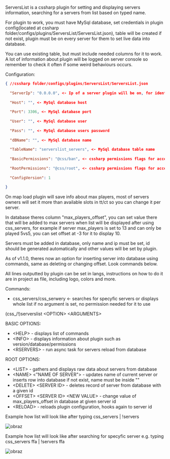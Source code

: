 ServersList is a cssharp plugin for setting and displaying servers information, searching for a servers from list based on typed name.

For plugin to work, you must have MySql database, set credentials in plugin config(located at cssharp folder/configs/plugins/ServersList/ServersList.json), table will be created if not exist, plugin must be on every server for them to set live data into database.

You can use existing table, but must include needed columns for it to work. A lot of information about plugin will be logged on server console so remember to check it often if some weird behaviours occurs.

Configuration:

```json
{ //cssharp folder/configs/plugins/ServersList/ServersList.json
  
  "ServerIp": "0.0.0.0", <- Ip of a server plugin will be on, for identification purpose
  
  "Host": "", <- MySql database host
  
  "Port": 3306, <- MySql database port
  
  "User": "", <- MySql database user
  
  "Pass": "", <- MySql database users password
  
  "dBName": "", <- MySql database name
  
  "TableName": "serverslist_servers", <- MySql database table name
  
  "BasicPermissions": "@css/ban", <- cssharp permissions flags for access to basic plugin commands
  
  "RootPermissions": "@css/root", <- cssharp permissions flags for access to advanced plugin commands, watch out who You give access to
  
  "ConfigVersion": 1
  
}
```

On map load plugin will save info about max players, most of servers owners will set it more than available slots in tt/ct so you can change it per server.

In database theres column "max_players_offset", you can set value there that will be added to max servers when list will be displayed after using css_servers, for example if server max_players is set to 13 and can only be played 5vs5, you can set offset at -3 for it to display 10.

Servers must be added in database, only name and ip must be set, id should be generated automatically and other values will be set by plugin.

As of v1.1.0, theres now an option for inserting server into database using commands, same as deleting or changing offset. Look commands below.

All lines outputted by plugin can be set in langs, instructions on how to do it are in project as file, including logo, colors and more.

Commands:

- css_servers/css_serwery <name> <- searches for specyfic servers or displays whole list if no argument is set, no permission needed for it to use
  
(css_/!)serverslist \<OPTION\> \<ARGUMENTS\>

BASIC OPTIONS:

-  \<HELP\> - displays list of commands
-  \<INFO\> - displays information about plugin such as version/database/permissions
-  \<RSERVERS\> - run async task for servers reload from database

ROOT OPTIONS:

-  \<LIST\> - gathers and displays raw data about servers from database
-  \<NAME\> \<"NAME OF SERVER"\> - updates name of current server or inserts row into database if not exist, name must be inside ""
-  \<DELETE\> \<SERVER ID\> - deletes record of server from database with a given id
-  \<OFFSET\> \<SERVER ID\> \<NEW VALUE\> - change value of max_players_offset in database at given server id
-  \<RELOAD\> - reloads plugin configuration, hooks again to server id

Example how list will look like after typing css_servers | !servers

![obraz](https://github.com/HSMANIA-net/ServersList/assets/37087934/2fba1e0c-2f60-4767-871d-544723d5357c)

Example how list will look like after searching for specyfic server e.g. typing css_servers ffa | !servers ffa

![obraz](https://github.com/HSMANIA-net/ServersList/assets/37087934/94ea79c1-bae9-480e-acee-f1000e7ae0fd)
